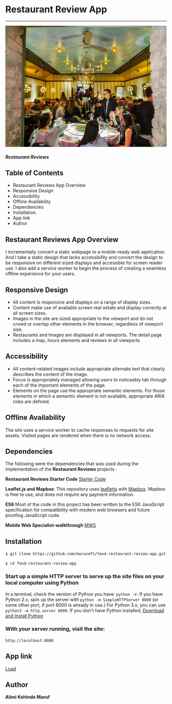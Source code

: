 # Restaurant Review App
---

![Restaurant](./img/1.jpg)

#### _Restaurant Reviews_

## Table of Contents
* Restaurant Reviews App Overview
* Responsive Design
* Accessibility
* Offline Availability
* Dependencies
* Installation
* App link
* Author

## Restaurant Reviews App Overview
I incrementally convert a static webpage to a mobile-ready web application. And I take a static design that lacks accessibility and convert the design to be responsive on different sized displays and accessible for screen reader use. I also add a service worker to begin the process of creating a seamless offline experience for your users.

## Responsive Design
* All content is responsive and displays on a range of display sizes.
* Content make use of available screen real estate and display correctly at all screen sizes.
* Images in the site are sized appropriate to the viewport and do not crowd or overlap other elements in the
  browser, regardless of viewport size.
* Restaurants and Images are displayed in all viewports. The detail page includes a map, hours
  elements and reviews in all viewports.  

## Accessibility
* All content-related images include appropriate alternate text that clearly describes the content of the image.
* Focus is appropriately managed allowing users to noticeably tab through each of the important elements of the page.
* Elements on the page use the appropriate semantic elements. For those elements in which a semantic element is not available, appropriate ARIA roles are defined.

## Offline Availability
 The site uses a service worker to cache responses to requests for site assets. Visited pages are rendered when there is no network access.

## Dependencies
The following were the dependencies that was used during the implementation of the **Restaurant Reviews** projects :

**Restaurant Reviews Starter Code**
[Starter Code](https://github.com/udacity/mws-restaurant-stage-1)

**Leaflet.js and Mapbox**:
This repository uses [leafletjs](https://leafletjs.com/) with [Mapbox](https://www.mapbox.com/). Mapbox is free to use, and does not require any payment information. 

**ES6**
Most of the code in this project has been written to the ES6 JavaScript specification for compatibility with modern web browsers and future proofing JavaScript code. 

**Mobile Web Specialist-walkthrough**
[MWS](https://alexandroperez.github.io/mws-walkthrough/)

## Installation

```
$ git clone https://github.com/marusoft/fend-restaurant-review-app.git

```

```
$ cd fend-restaurant-review-app

```

### Start up a simple HTTP server to serve up the site files on your local computer using Python

In a terminal, check the version of Python you have: `python -V`. If you have Python 2.x, 
spin up the server with `python -m SimpleHTTPServer 8000` 
(or some other port, if port 8000 is already in use.) 
For Python 3.x, you can use `python3 -m http.server 8000`. 
If you don't have Python installed, [Download and Install Python](https://www.python.org/) 

### With your server running, visit the site: 

`http://localhost:8000`


## App link

[Load](https://marusoft.github.io/fend-restaurant-review-app/)

## Author

**Alimi Kehinde Maruf**